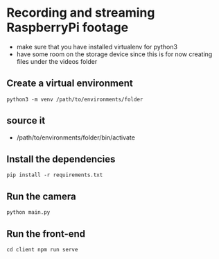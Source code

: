 # Recording and streaming RaspberryPi footage
+ make sure that you have installed virtualenv for python3
+ have some room on the storage device since this is for now creating files under the videos folder

## Create a virtual environment
`python3 -m venv /path/to/environments/folder`

## source it
+ /path/to/environments/folder/bin/activate

## Install the dependencies
`pip install -r requirements.txt`

## Run the camera
`python main.py`

## Run the front-end
`cd client
npm run serve`

